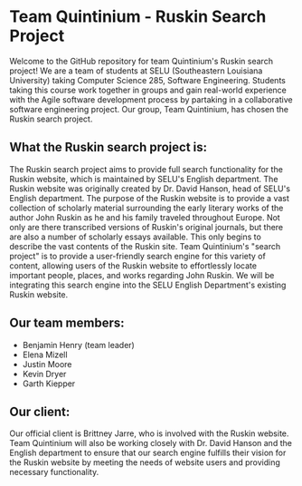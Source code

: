 Team Quintinium - Ruskin Search Project
=====

Welcome to the GitHub repository for team Quintinium's Ruskin search project! We are a team of students at SELU (Southeastern Louisiana University) taking Computer Science 285, Software Engineering. Students taking this course work together in groups and gain real-world experience with the Agile software development process by partaking in a collaborative software engineering project. Our group, Team Quintinium, has chosen the Ruskin search project.

What the Ruskin search project is:
-----
The Ruskin search project aims to provide full search functionality for the Ruskin website, which is maintained by SELU's English department. The Ruskin website was originally created by Dr. David Hanson, head of SELU's English department. The purpose of the Ruskin website is to provide a vast collection of scholarly material surrounding the early literary works of the author John Ruskin as he and his family traveled throughout Europe. Not only are there transcribed versions of Ruskin's original journals, but there are also a number of scholarly essays available. This only begins to describe the vast contents of the Ruskin site. Team Quintinium's "search project" is to provide a user-friendly search engine for this variety of content, allowing users of the Ruskin website to effortlessly locate important people, places, and works regarding John Ruskin. We will be integrating this search engine into the SELU English Department's existing Ruskin website.

Our team members:
-----
* Benjamin Henry (team leader)  
* Elena Mizell  
* Justin Moore  
* Kevin Dryer  
* Garth Kiepper  

Our client:
-----
Our official client is Brittney Jarre, who is involved with the Ruskin website. Team Quintinium will also be working closely with Dr. David Hanson and the English department to ensure that our search engine fulfills their vision for the Ruskin website by meeting the needs of website users and providing necessary functionality.